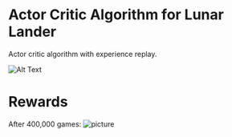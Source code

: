# Actor Critic Algorithm for Lunar Lander
Actor critic algorithm with experience replay.

![Alt Text](https://media.giphy.com/media/7FgZ1IJQ9LIHSdNGaT/giphy.gif)

# Rewards
After 400,000 games:
![picture](img/test1.png)

